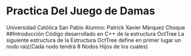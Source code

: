 # Practica Del Juego de Damas
Universidad Católica San Pablo
Alumno: Patrick Xavier Márquez Choque
##Introducción
Código desarrollado en C++ de la estructura OctTree
La siguiente estructura de la Estructura OctTree define en primer lugar un nodo raíz(Cada nodo tendrá 8 Nodos Hijos de los cuales)

